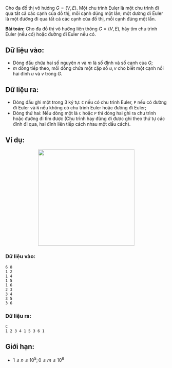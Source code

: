 Cho đa đồ thị vô hướng $G = (V, E)$. Một chu trình Euler là một chu trình đi qua tất cả các cạnh của đồ thị, mỗi cạnh đúng một lần; một đường đi Euler là một đường đi qua tất cả các cạnh của đồ thị, mỗi cạnh đúng một lần.

**Bài toán:** Cho đa đồ thị vô hướng liên thông $G = (V, E)$, hãy tìm chu trình Euler (nếu có) hoặc đường đi Euler nếu có.
## Dữ liệu vào:
- Dòng đầu chứa hai số nguyên $n$ và $m$ là số đỉnh và số cạnh của $G$;
- $m$ dòng tiếp theo, mỗi dòng chứa một cặp số $u, v$ cho biết một cạnh nối hai đỉnh $u$ và $v$ trong $G$.

## Dữ liệu ra:
- Dòng đầu ghi một trong $3$ ký tự: `C` nếu có chu trình Euler, `P` nếu có đường đi Euler và `N` nếu không có chu trình Euler hoặc đường đi Euler;
- Dòng thứ hai: Nếu dòng một là `C` hoặc `P` thì dòng hai ghi ra chu trình hoặc đường đi tìm được (Chu trình hay đừng đi được ghi theo thứ tự các đỉnh đi qua, hai đỉnh liên tiếp cách nhau một dấu cách).

## Ví dụ:
<center><img src="/images/problems/548/EULERCIR.svg" width="300px" /></center>

### Dữ liệu vào:
```
6 8
1 2
1 4
1 5
1 6
2 3
3 4
3 5
3 6
```

### Dữ liệu ra:
```
C
1 2 3 4 1 5 3 6 1
```

## Giới hạn:
- $1 ≤ n ≤ 10^5; 0 ≤ m ≤ 10^6$